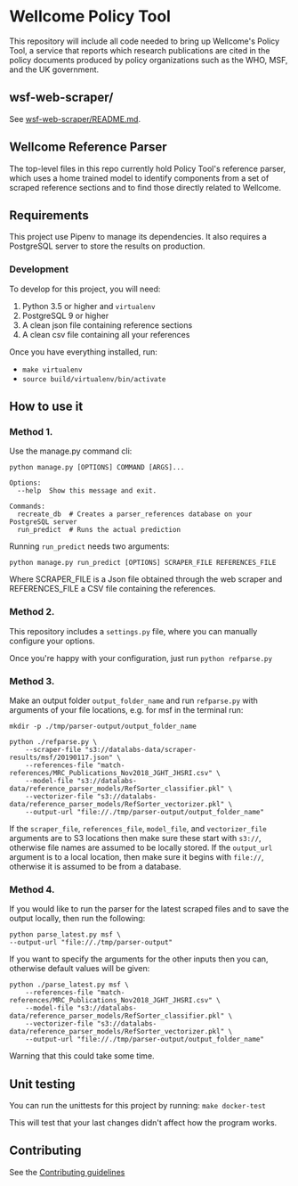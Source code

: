 # Wellcome Policy Tool

This repository will include all code needed to bring up Wellcome's
Policy Tool, a service that reports which research publications are
cited in the policy documents produced by policy organizations such as
the WHO, MSF, and the UK government.

## wsf-web-scraper/

See [wsf-web-scraper/README.md](wsf-web-scraper/README.md).

## Wellcome Reference Parser

The top-level files in this repo currently hold Policy Tool's reference
parser, which uses a home trained model to identify components from a
set of scraped reference sections and to find those directly related to
Wellcome.

## Requirements
This project use Pipenv to manage its dependencies.
It also requires a PostgreSQL server to store the results on production.

### Development
To develop for this project, you will need:
1. Python 3.5 or higher and `virtualenv`
2. PostgreSQL 9 or higher
3. A clean json file containing reference sections
4. A clean csv file containing all your references

Once you have everything installed, run:
  * `make virtualenv`
  * `source build/virtualenv/bin/activate`

## How to use it
### Method 1.
Use the manage.py command cli:

```
python manage.py [OPTIONS] COMMAND [ARGS]...

Options:
  --help  Show this message and exit.

Commands:
  recreate_db  # Creates a parser_references database on your PostgreSQL server
  run_predict  # Runs the actual prediction
```
Running `run_predict` needs two arguments:
```
python manage.py run_predict [OPTIONS] SCRAPER_FILE REFERENCES_FILE
```
 Where SCRAPER_FILE is a Json file obtained through the web scraper and REFERENCES_FILE a CSV file containing the references.


### Method 2.
This repository includes a `settings.py` file, where you can manually configure your options.

Once you're happy with your configuration, just run `python refparse.py`

### Method 3.

Make an output folder `output_folder_name` and run `refparse.py` with arguments of your file locations, e.g. for msf in the terminal run:

```
mkdir -p ./tmp/parser-output/output_folder_name

python ./refparse.py \
    --scraper-file "s3://datalabs-data/scraper-results/msf/20190117.json" \
    --references-file "match-references/MRC_Publications_Nov2018_JGHT_JHSRI.csv" \
    --model-file "s3://datalabs-data/reference_parser_models/RefSorter_classifier.pkl" \
    --vectorizer-file "s3://datalabs-data/reference_parser_models/RefSorter_vectorizer.pkl" \
    --output-url "file://./tmp/parser-output/output_folder_name"
```

If the `scraper_file`, `references_file`, `model_file`, and `vectorizer_file` arguments are to S3 locations then make sure these start with `s3://`, otherwise file names are assumed to be locally stored. If the `output_url` argument is to a local location, then make sure it begins with `file://`, otherwise it is assumed to be from a database.

### Method 4.

If you would like to run the parser for the latest scraped files and to save the output locally, then run the following:
```
python parse_latest.py msf \
--output-url "file://./tmp/parser-output"
```

If you want to specify the arguments for the other inputs then you can, otherwise default values will be given:

```
python ./parse_latest.py msf \
    --references-file "match-references/MRC_Publications_Nov2018_JGHT_JHSRI.csv" \
    --model-file "s3://datalabs-data/reference_parser_models/RefSorter_classifier.pkl" \
    --vectorizer-file "s3://datalabs-data/reference_parser_models/RefSorter_vectorizer.pkl" \
    --output-url "file://./tmp/parser-output/output_folder_name"
```

Warning that this could take some time.

## Unit testing
You can run the unittests for this project by running:
`make docker-test`

This will test that your last changes didn't affect how the program works.

## Contributing
See the [Contributing guidelines](./CONTRIBUTING.md)
